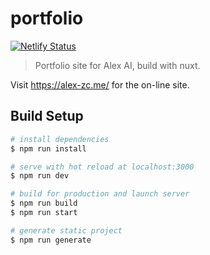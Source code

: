 # portfolio

[![Netlify Status](https://api.netlify.com/api/v1/badges/a1cc10a3-8953-45e6-8b8b-31c7e1d8d3c0/deploy-status)](https://app.netlify.com/sites/dazzling-wiles-fb174f/deploys)

> Portfolio site for Alex AI, build with nuxt.

Visit https://alex-zc.me/ for the on-line site.

## Build Setup

```bash
# install dependencies
$ npm run install

# serve with hot reload at localhost:3000
$ npm run dev

# build for production and launch server
$ npm run build
$ npm run start

# generate static project
$ npm run generate
```
